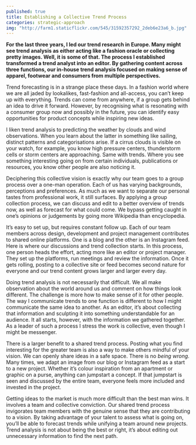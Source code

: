```yaml
---
published: true
title: Establishing a Collective Trend Process
categories: strategic-approach
img: "http://farm1.staticflickr.com/545/31592357292_2deb6e23a6_b.jpg"
---
```


**For the last three years, I led our trend research in Europe. Many might see trend analysis as either acting like a fashion oracle or collecting pretty images. Well, it is some of that. The process I established transformed a trend analyst into an editor. By gathering content across three functions, our in-house trend analysis focused on making sense of apparel, footwear and consumers from multiple perspectives.** 

Trend forecasting is in a strange place these days. In a fashion world where we are all jaded by lookalikes, fast-fashion and all-access, you can’t keep up with everything. Trends can come from anywhere, if a group gets behind an idea to drive it forward. However, by recognising what is resonating with a consumer group now and possibly in the future, you can identify easy opportunities for product concepts while inspiring new ideas. 

I liken trend analysis to predicting the weather by clouds and wind observations. When you learn about the latter in something like sailing, distinct patterns and categorisations arise. If a cirrus clouds is visible on your watch, for example, you know high pressure centers, thunderstorm cells or storm centers are approaching. Same with trends. Where you see something interesting going on from certain individuals, publications or resources, you know other people are also noticing it. 

Deciphering this collective vision is exactly why our team goes to a group process over a one-man operation. Each of us has varying backgrounds, perceptions and preferences. As much as we want to separate our personal tastes from professional work, it still surfaces. By applying a group collection process, we can discuss and edit to a better overview of trends now, as well as forecast for what could come. We bypass getting caught in one’s opinions or judgements by going more Wikipedia than encyclopedia. 

It’s easy to set up, but requires constant follow up. Each of our team members across design, development and project management contributes to shared online platforms. One is a blog and the other is an Instagram feed. Here is where our discussions and trend collection starts. In this process, one person heads the effort, acting more like an editor or project manager. They set up the platforms, run meetings and review the information. Once it gets rolling, posting to a collective site or feed becomes second nature for everyone and our trend content grows larger and larger every day. 

Doing trend analysis is not necessarily that difficult. We all make observation about the world around us and comment on how things look different. The challenge is more how to make sense of it for other people. The way I communicate trends to one function is different to how I might communicate the same idea to another. As an editor, it’s about collecting that information and sculpting it into something understandable for an audience. It all starts, however, with the information we gathered together. As a leader of such a process I stress the work is collective, even though I might be messenger.

There is a larger benefit to a shared trend process. Posting what you find interesting for the greater team is also a way to make others mindful of your vision. We can openly share ideas in a safe space. There is no *being wrong*. Many times, we adapt an image from our blog or Instagram feed as a start to a new project. Whether it’s colour inspiration from an apartment or graphic on a purse, anything can jumpstart a concept. If that jumpstart is seen and discussed by the entire team, everyone feels more included and invested in the project. 

Getting ideas to the market is much more difficult than the best man wins. It involves a team and collective conviction. Our shared trend process invigorates team members with the genuine sense that they are contributing to a vision. By taking advantage of your talent to assess what is going on, you’ll be able to forecast trends while unifying a team around new projects. Trend analysis is not about being the best or right, it’s about editing out unnecessary information to find the next path.
